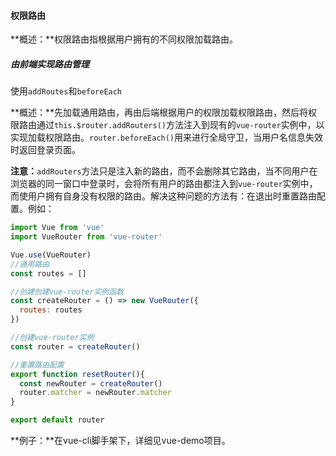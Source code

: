 #### 权限路由

**概述：**权限路由指根据用户拥有的不同权限加载路由。

##### 由前端实现路由管理

使用`addRoutes`和`beforeEach`

**概述：**先加载通用路由，再由后端根据用户的权限加载权限路由，然后将权限路由通过`this.$router.addRouters()`方法注入到现有的`vue-router`实例中，以实现加载权限路由。`router.beforeEach()`用来进行全局守卫，当用户名信息失效时返回登录页面。

**注意：**`addRouters`方法只是注入新的路由，而不会删除其它路由，当不同用户在浏览器的同一窗口中登录时，会将所有用户的路由都注入到`vue-router`实例中，而使用户拥有自身没有权限的路由。解决这种问题的方法有：在退出时重置路由配置。例如：

```javascript
import Vue from 'vue'
import VueRouter from 'vue-router'

Vue.use(VueRouter)
//通用路由
const routes = []

//创建创建vue-router实例函数
const createRouter = () => new VueRouter({
  routes: routes
})

//创建vue-router实例
const router = createRouter()

//重置路由配置
export function resetRouter(){
  const newRouter = createRouter()
  router.matcher = newRouter.matcher
}

export default router
```

**例子：**在vue-cli脚手架下，详细见vue-demo项目。